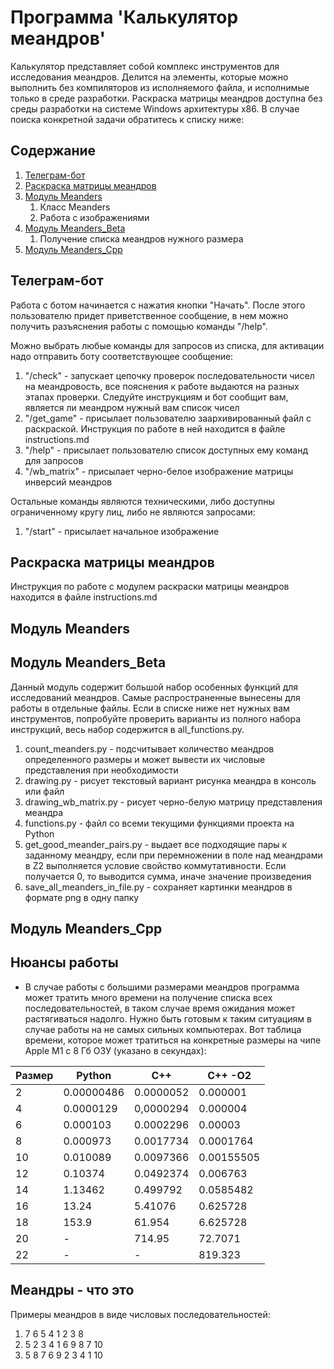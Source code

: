 # Программа 'Калькулятор меандров'

Калькулятор представляет собой комплекс инструментов для исследования меандров. Делится на элементы, которые можно
выполнить без компиляторов из исполняемого файла, и исполнимые только в среде разработки. Раскраска матрицы меандров
доступна без среды разработки на системе Windows архитектуры x86. В случае поиска конкретной задачи обратитесь к списку
ниже:

## Содержание
1. [Телеграм-бот](#телеграм-бот)
2. [Раскраска матрицы меандров](#раскраска-матрицы-меандров)
3. [Модуль Meanders](#модуль-meanders)
   1. Класс Meanders
   2. Работа с изображениями
4. [Модуль Meanders_Beta](#модуль-meanders_beta)
   1. Получение списка меандров нужного размера
5. [Модуль Meanders_Cpp](#модуль-meanders_cpp)

## Телеграм-бот

Работа с ботом начинается с нажатия кнопки "Начать". После этого пользователю придет приветственное сообщение, в нем
можно получить разъяснения работы с помощью команды "/help".

Можно выбрать любые команды для запросов из списка, для активации надо отправить боту соответствующее сообщение:
1. "/check" - запускает цепочку проверок последовательности чисел на меандровость, все пояснения к работе выдаются на разных
этапах проверки. Следуйте инструкциям и бот сообщит вам, является ли меандром нужный вам список чисел
2. "/get_game" - присылает пользователю заархивированный файл с раскраской. Инструкция по работе в ней находится в
файле instructions.md
3. "/help" - присылает пользователю список доступных ему команд для запросов
4. "/wb_matrix" - присылает черно-белое изображение матрицы инверсий меандров

Остальные команды являются техническими, либо доступны ограниченному кругу лиц, либо не являются запросами:

1. "/start" - присылает начальное изображение

## Раскраска матрицы меандров

Инструкция по работе с модулем раскраски матрицы меандров находится в файле instructions.md

## Модуль Meanders

## Модуль Meanders_Beta

Данный модуль содержит большой набор особенных функций для исследований меандров. Самые распространенные вынесены для
работы в отдельные файлы. Если в списке ниже нет нужных вам инструментов, попробуйте проверить варианты из полного
набора инструкций, весь набор содержится в all_functions.py.

1. count_meanders.py - подсчитывает количество меандров определенного размеры и может вывести их числовые представления
при необходимости
2. drawing.py - рисует текстовый вариант рисунка меандра в консоль или файл
3. drawing_wb_matrix.py - рисует черно-белую матрицу представления меандра
4. functions.py - файл со всеми текущими функциями проекта на Python
5. get_good_meander_pairs.py - выдает все подходящие пары к заданному меандру, если при перемножении в поле над
меандрами в Z2 выполняется условие свойство коммутативности. Если получается 0, то выводится сумма, иначе значение
произведения
6. save_all_meanders_in_file.py - сохраняет картинки меандров в формате png в одну папку

## Модуль Meanders_Cpp

## Нюансы работы

- В случае работы с большими размерами меандров программа может тратить много времени на получение списка всех
последовательностей, в таком случае время ожидания может растягиваться надолго. Нужно быть готовым к таким ситуациям в
случае работы на не самых сильных компьютерах. Вот таблица времени, которое может
тратиться на конкретные размеры на чипе Apple M1 с 8 Гб ОЗУ (указано в секундах):

| Размер | Python     | C++       | C++ -O2     |
|--------|------------|-----------|-------------|
| 2      | 0.00000486 | 0.0000052 | 0.000001    |
| 4      | 0.0000129  | 0,0000294 | 0.000004    |
| 6      | 0.000103   | 0.0002296 | 0.00003     |
| 8      | 0.000973   | 0.0017734 | 0.0001764   |
| 10     | 0.010089   | 0.0097366 | 0.00155505  |
| 12     | 0.10374    | 0.0492374 | 0.006763    |
| 14     | 1.13462    | 0.499792  | 0.0585482   |
| 16     | 13.24      | 5.41076   | 0.625728    |
| 18     | 153.9      | 61.954    | 6.625728    |
| 20     | -          | 714.95    | 72.7071     |
| 22     | -          | -         | 819.323     |

## Меандры - что это

Примеры меандров в виде числовых последовательностей:

1. 7 6 5 4 1 2 3 8
2. 5 2 3 4 1 6 9 8 7 10
3. 5 8 7 6 9 2 3 4 1 10
